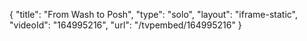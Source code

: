 {
    "title": "From Wash to Posh",
    "type": "solo",
    "layout": "iframe-static",
    "videoId": "164995216",
    "url": "\/tvpembed\/164995216"
}